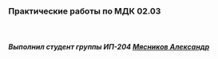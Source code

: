 <h3> Практические работы по МДК 02.03 </h3><br>
<h5> Выполнил студент группы ИП-204 <a href="https://media.allure.com/photos/62bdedcbee3c1952137736fb/master/pass/ryan%20gosling%20at%20ken%20barbie%20movie.jpeg">Мясников Александр</a></h5><br>